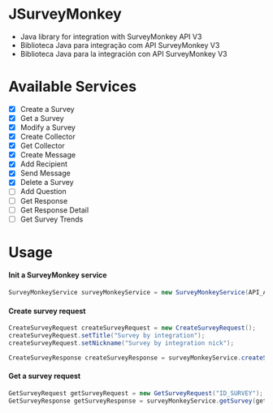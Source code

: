 # JSurveyMonkey
* Java library for integration with SurveyMonkey API V3
* Biblioteca Java para integração com API SurveyMonkey V3
* Biblioteca Java para la integración con API SurveyMonkey V3

# Available Services
- [X] Create a Survey
- [x] Get a Survey
- [x] Modify a Survey 
- [x] Create Collector
- [x] Get Collector
- [X] Create Message
- [X] Add Recipient
- [X] Send Message
- [X] Delete a Survey
- [ ] Add Question
- [ ] Get Response
- [ ] Get Response Detail
- [ ] Get Survey Trends

# Usage

#### Init a SurveyMonkey service
```java
SurveyMonkeyService surveyMonkeyService = new SurveyMonkeyService(API_AUTH_TOKEN);
```

#### Create survey request
```java
CreateSurveyRequest createSurveyRequest = new CreateSurveyRequest();
createSurveyRequest.setTitle("Survey by integration");
createSurveyRequest.setNickname("Survey by integration nick");

CreateSurveyResponse createSurveyResponse = surveyMonkeyService.createSurvey(createSurveyRequest);
```

#### Get a survey request
```java
GetSurveyRequest getSurveyRequest = new GetSurveyRequest("ID_SURVEY");
GetSurveyResponse getSurveyResponse = surveyMonkeyService.getSurvey(getSurveyRequest);
```